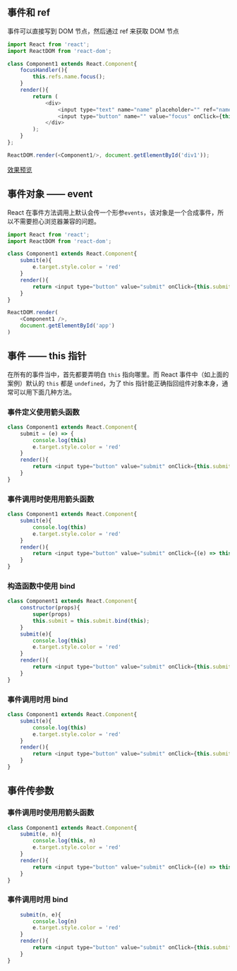 ## 事件和 ref
事件可以直接写到 DOM 节点，然后通过 ref 来获取 DOM 节点
```javascript
import React from 'react';
import ReactDOM from 'react-dom';

class Component1 extends React.Component{
    focusHandler(){
        this.refs.name.focus();
    }
    render(){
        return (
            <div>
                <input type="text" name="name" placeholder="" ref="name"/>
                <input type="button" name="" value="focus" onClick={this.focusHandler} />
            </div>
        );
    }
};

ReactDOM.render(<Component1/>, document.getElementById('div1'));
```
[效果预览](https://dk-lan.github.io/react/component/src/event/event.html)

## 事件对象 —— event
React 在事件方法调用上默认会传一个形参`events`，该对象是一个合成事件，所以不需要担心浏览器兼容的问题。
```javascript
import React from 'react';
import ReactDOM from 'react-dom';

class Component1 extends React.Component{
    submit(e){
        e.target.style.color = 'red'
    }
    render(){
        return <input type="button" value="submit" onClick={this.submit}/>
    }
}

ReactDOM.render(
    <Component1 />,
    document.getElementById('app')
)
```

## 事件 —— this 指针
在所有的事件当中，首先都要弄明白 `this` 指向哪里。而 React 事件中（如上面的案例）默认的 `this` 都是 `undefined`，为了 this 指针能正确指回组件对象本身，通常可以用下面几种方法。
### 事件定义使用箭头函数
```javascript
class Component1 extends React.Component{
    submit = (e) => {
        console.log(this)
        e.target.style.color = 'red'
    }
    render(){
        return <input type="button" value="submit" onClick={this.submit}/>
    }
}
```
### 事件调用时使用用箭头函数
```javascript
class Component1 extends React.Component{
    submit(e){
        console.log(this)
        e.target.style.color = 'red'
    }
    render(){
        return <input type="button" value="submit" onClick={(e) => this.submit(e)}/>
    }
}
```
### 构造函数中使用 bind
```javascript
class Component1 extends React.Component{
    constructor(props){
        super(props)
        this.submit = this.submit.bind(this);
    }
    submit(e){
        console.log(this)
        e.target.style.color = 'red'
    }
    render(){
        return <input type="button" value="submit" onClick={this.submit}/>
    }
}
```
###  事件调用时用 bind
```javascript
class Component1 extends React.Component{
    submit(e){
        console.log(this)
        e.target.style.color = 'red'
    }
    render(){
        return <input type="button" value="submit" onClick={this.submit.bind(this)}/>
    }
}
```

## 事件传参数
### 事件调用时使用用箭头函数
```javascript
class Component1 extends React.Component{
    submit(e, n){
        console.log(this, n)
        e.target.style.color = 'red'
    }
    render(){
        return <input type="button" value="submit" onClick={(e) => this.submit(e, 100)}/>
    }
}
```
###  事件调用时用 bind
```javascript
    submit(n, e){
        console.log(n)
        e.target.style.color = 'red'
    }
    render(){
        return <input type="button" value="submit" onClick={this.submit.bind(this, 20)}/>
    }
}
```
